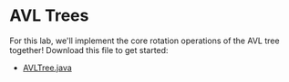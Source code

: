 # AVL Trees

For this lab, we'll implement the core rotation operations of the AVL tree together!
Download this file to get started:

* [AVLTree.java](./files/AVLTree.java)
